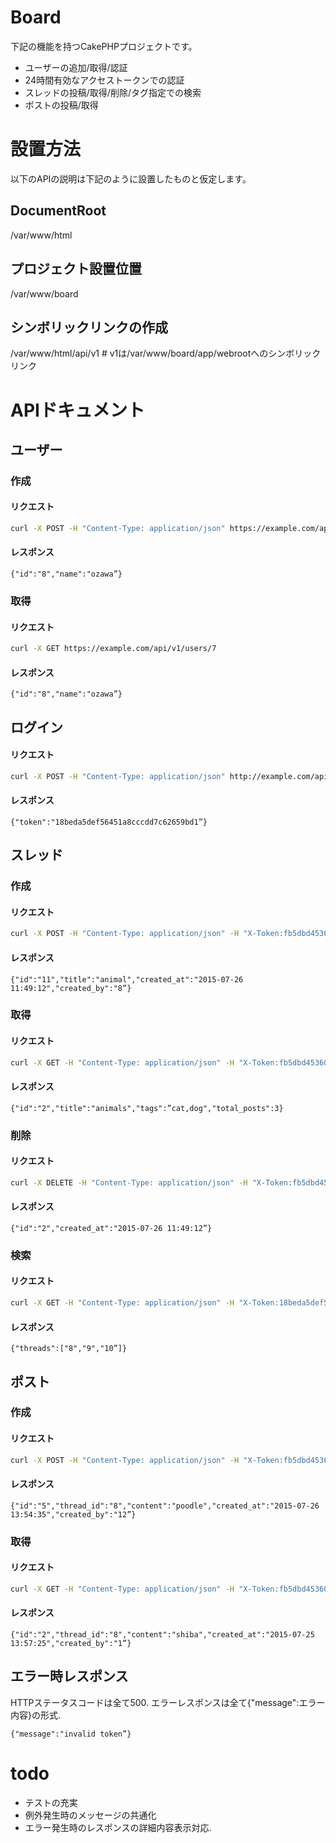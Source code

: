 # Board
下記の機能を持つCakePHPプロジェクトです。

* ユーザーの追加/取得/認証
* 24時間有効なアクセストークンでの認証
* スレッドの投稿/取得/削除/タグ指定での検索
* ポストの投稿/取得

# 設置方法
以下のAPIの説明は下記のように設置したものと仮定します。

## DocumentRoot
/var/www/html

## プロジェクト設置位置
/var/www/board 

## シンボリックリンクの作成
/var/www/html/api/v1 # v1は/var/www/board/app/webrootへのシンボリックリンク

# APIドキュメント

## ユーザー
### 作成

#### リクエスト
```bash
curl -X POST -H "Content-Type: application/json" https://example.com/api/v1/users -d '{"name":"ozawa","password":"qwerty","mail":"ozawa@example.com”}'
```

#### レスポンス
```
{"id":"8","name":"ozawa”}
```
### 取得
#### リクエスト

```bash
curl -X GET https://example.com/api/v1/users/7
```

#### レスポンス

```
{"id":"8","name":"ozawa”}
```

## ログイン
#### リクエスト

```bash
curl -X POST -H "Content-Type: application/json" http://example.com/api/v1/login -d '{"name":"ozawa","password":"qwerty”}'
```

#### レスポンス

```
{"token":"18beda5def56451a8cccdd7c62659bd1”}
```

## スレッド
### 作成
#### リクエスト

```bash
curl -X POST -H "Content-Type: application/json" -H "X-Token:fb5dbd45360746078228542187bb2475" http://example.com/api/v1/threads -d {"title":"animals","tags":["cat","dog"] }
```

#### レスポンス

```
{"id":"11","title":"animal","created_at":"2015-07-26 11:49:12","created_by":"8”}
```
### 取得
#### リクエスト

```bash
curl -X GET -H "Content-Type: application/json" -H "X-Token:fb5dbd45360746078228542187bb2475" http://example.com/api/v1/threads/2
```

#### レスポンス

```
{"id":"2","title":"animals","tags":”cat,dog","total_posts":3}
```

### 削除
#### リクエスト

```bash
curl -X DELETE -H "Content-Type: application/json" -H "X-Token:fb5dbd45360746078228542187bb2475" http://example.com/api/v1/threads/2
```

#### レスポンス

```
{"id":"2","created_at":"2015-07-26 11:49:12”}
```

### 検索
#### リクエスト

```bash
curl -X GET -H "Content-Type: application/json" -H "X-Token:18beda5def56451a8cccdd7c62659bd1" "http://example.com/api/v1/threads?tags=cat,dog”
```

#### レスポンス

```
{"threads":["8","9","10”]}
```

## ポスト

### 作成
#### リクエスト

```bash
curl -X POST -H "Content-Type: application/json" -H "X-Token:fb5dbd45360746078228542187bb2475" http://example.com/api/v1/threads/8/posts -d '{"content":"poodle”}'
```

#### レスポンス

```
{"id":"5","thread_id":"8","content":"poodle","created_at":"2015-07-26 13:54:35","created_by":"12”}
```

### 取得
#### リクエスト

```bash
curl -X GET -H "Content-Type: application/json" -H "X-Token:fb5dbd45360746078228542187bb2475" http://example.com/api/v1/threads/8/posts/2
```

#### レスポンス

```
{"id":"2","thread_id":"8","content":"shiba","created_at":"2015-07-25 13:57:25","created_by":"1”}
```

## エラー時レスポンス

HTTPステータスコードは全て500.
エラーレスポンスは全て{"message":エラー内容}の形式.

```
{"message":"invalid token”}
```

# todo
* テストの充実
* 例外発生時のメッセージの共通化
* エラー発生時のレスポンスの詳細内容表示対応.

